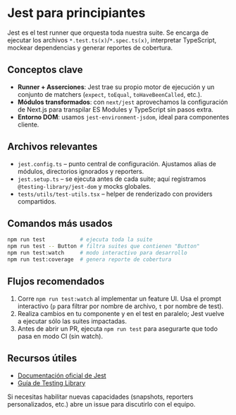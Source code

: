 # Jest para principiantes

Jest es el test runner que orquesta toda nuestra suite. Se encarga de ejecutar los archivos `*.test.ts(x)`/`*.spec.ts(x)`, interpretar TypeScript, mockear dependencias y generar reportes de cobertura.

## Conceptos clave
- **Runner + Asserciones**: Jest trae su propio motor de ejecución y un conjunto de matchers (`expect`, `toEqual`, `toHaveBeenCalled`, etc.).
- **Módulos transformados**: con `next/jest` aprovechamos la configuración de Next.js para transpilar ES Modules y TypeScript sin pasos extra.
- **Entorno DOM**: usamos `jest-environment-jsdom`, ideal para componentes cliente.

## Archivos relevantes
- `jest.config.ts` – punto central de configuración. Ajustamos alias de módulos, directorios ignorados y reporters.
- `jest.setup.ts` – se ejecuta antes de cada suite; aquí registramos `@testing-library/jest-dom` y mocks globales.
- `tests/utils/test-utils.tsx` – helper de renderizado con providers compartidos.

## Comandos más usados
```bash
npm run test           # ejecuta toda la suite
npm run test -- Button # filtra suites que contienen "Button"
npm run test:watch     # modo interactivo para desarrollo
npm run test:coverage  # genera reporte de cobertura
```

## Flujos recomendados
1. Corre `npm run test:watch` al implementar un feature UI. Usa el prompt interactivo (`p` para filtrar por nombre de archivo, `t` por nombre de test).
2. Realiza cambios en tu componente y en el test en paralelo; Jest vuelve a ejecutar sólo las suites impactadas.
3. Antes de abrir un PR, ejecuta `npm run test` para asegurarte que todo pasa en modo CI (sin watch).

## Recursos útiles
- [Documentación oficial de Jest](https://jestjs.io/docs/getting-started)
- [Guía de Testing Library](https://testing-library.com/docs/react-testing-library/intro)

Si necesitas habilitar nuevas capacidades (snapshots, reporters personalizados, etc.) abre un issue para discutirlo con el equipo.
